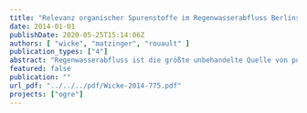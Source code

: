```yaml
---
title: "Relevanz organischer Spurenstoffe im Regenwasserabfluss Berlins - Zwischenbericht"
date: 2014-01-01
publishDate: 2020-05-25T15:14:06Z
authors: [ "wicke", "matzinger", "rouault" ]
publication_types: ["4"]
abstract: "Regenwasserabfluss ist die größte unbehandelte Quelle von potentiell hohen Spuren-stofffrachten in urbane Oberflächengewässer. In Berlin werden ca. 74% oder jährlich 44 Millionen m³ des Regenwasserabflusses weitgehend unbehandelt eingeleitet. Dies ent-spricht etwa 5% des jährlichen Abflusses der Stadtspree an der Mündung in die Havel. Erste Studien aus der Schweiz und Frankreich zu ausgewählten organischen Spurenstoffen (z.B. Biozide, Kunststoffinhaltsstoffe, Verbrennungsprodukte) im Regenwasserabfluss und Oberflächengewässern zeigen zum Teil hohe Konzentrationen von Substanzen mit möglicher Relevanz für aquatische Organismen oder die mensch-liche Nutzung."
featured: false
publication: ""
url_pdf: "../../../pdf/Wicke-2014-775.pdf"
projects: ["ogre"]
---
```



